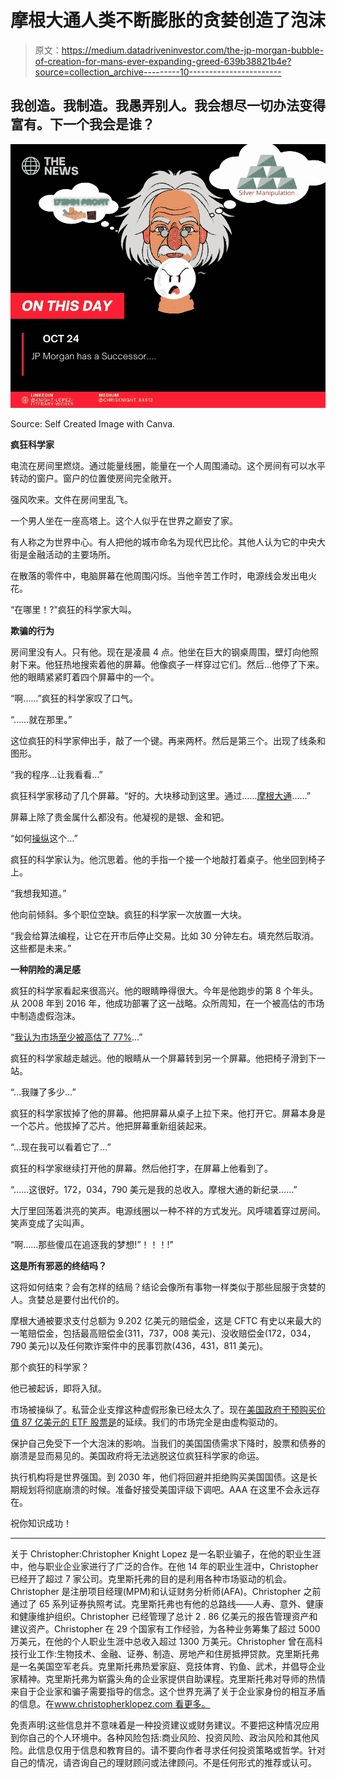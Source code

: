 # 摩根大通人类不断膨胀的贪婪创造了泡沫

> 原文：<https://medium.datadriveninvestor.com/the-jp-morgan-bubble-of-creation-for-mans-ever-expanding-greed-639b38821b4e?source=collection_archive---------10----------------------->

## 我创造。我制造。我愚弄别人。我会想尽一切办法变得富有。下一个我会是谁？

![](img/099f1acf28a502711a967363ccc8452c.png)

Source: Self Created Image with Canva.

**疯狂科学家**

电流在房间里燃烧。通过能量线圈，能量在一个人周围涌动。这个房间有可以水平转动的窗户。窗户的位置使房间完全敞开。

强风吹来。文件在房间里乱飞。

一个男人坐在一座高塔上。这个人似乎在世界之巅安了家。

有人称之为世界中心。有人把他的城市命名为现代巴比伦。其他人认为它的中央大街是金融活动的主要场所。

在散落的零件中，电脑屏幕在他周围闪烁。当他辛苦工作时，电源线会发出电火花。

“在哪里！?"疯狂的科学家大叫。

**欺骗的行为**

房间里没有人。只有他。现在是凌晨 4 点。他坐在巨大的钢桌周围，壁灯向他照射下来。他狂热地搜索着他的屏幕。他像疯子一样穿过它们。然后…他停了下来。他的眼睛紧紧盯着四个屏幕中的一个。

“啊……”疯狂的科学家叹了口气。

“……就在那里。”

这位疯狂的科学家伸出手，敲了一个键。再来两杯。然后是第三个。出现了线条和图形。

“我的程序…让我看看…”

疯狂科学家移动了几个屏幕。“好的。大块移动到这里。通过……[摩根大通](https://www.finextra.com/pressarticle/84292/jpmorgan-chase-fined-920-million-for-market-manipulation#:~:text=Under%20the%20terms%20of%20the,with%20the%20CFTC%20being%20announced)……”

屏幕上除了贵金属什么都没有。他凝视的是银、金和钯。

“如何[操纵](https://www.sec.gov/news/press-release/2020-233)这个…”

疯狂的科学家认为。他沉思着。他的手指一个接一个地敲打着桌子。他坐回到椅子上。

“我想我知道。”

他向前倾斜。多个职位空缺。疯狂的科学家一次放置一大块。

“我会给算法编程，让它在开市后停止交易。比如 30 分钟左右。填充然后取消。这些都是未来。”

**一种阴险的满足感**

疯狂的科学家看起来很高兴。他的眼睛睁得很大。今年是他跑步的第 8 个年头。从 2008 年到 2016 年，他成功部署了这一战略。众所周知，在一个被高估的市场中制造虚假泡沫。

“[我认为市场至少被高估了 77%](https://www.forbes.com/sites/mikepatton/2020/08/18/us-stock-market-hits-record-77-overvalued/#112f37da358c)…”

疯狂的科学家越走越远。他的眼睛从一个屏幕转到另一个屏幕。他把椅子滑到下一站。

“…我赚了多少…”

疯狂的科学家拔掉了他的屏幕。他把屏幕从桌子上拉下来。他打开它。屏幕本身是一个芯片。他拔掉了芯片。他把屏幕重新组装起来。

“…现在我可以看着它了…”

疯狂的科学家继续打开他的屏幕。然后他打字，在屏幕上他看到了。

“……这很好。172，034，790 美元是我的总收入。摩根大通的新纪录……”

大厅里回荡着洪亮的笑声。电源线圈以一种不祥的方式发光。风呼啸着穿过房间。笑声变成了尖叫声。

“啊……那些傻瓜在追逐我的梦想!”！！！!"

**这是所有邪恶的终结吗？**

这将如何结束？会有怎样的结局？结论会像所有事物一样类似于那些屈服于贪婪的人。贪婪总是要付出代价的。

摩根大通被要求支付总额为 9.202 亿美元的赔偿金，这是 CFTC 有史以来最大的一笔赔偿金，包括最高赔偿金(311，737，008 美元)、没收赔偿金(172，034，790 美元)以及任何欺诈案件中的民事罚款(436，431，811 美元)。

那个疯狂的科学家？

他已被起诉，即将入狱。

市场被操纵了。私营企业支撑这种虚假形象已经太久了。现在[美国政府干预购买价值 87 亿美元的 ETF 股票是](https://www.marketwatch.com/story/the-fed-has-been-buying-etfs-what-does-it-mean-11600704182)的延续。我们的市场完全是由虚构驱动的。

保护自己免受下一个大泡沫的影响。当我们的美国国债需求下降时，股票和债券的崩溃是显而易见的。美国政府将无法逃脱这位疯狂科学家的命运。

执行机构将是世界强国。到 2030 年，他们将回避并拒绝购买美国国债。这是长期规划将彻底崩溃的时候。准备好接受美国评级下调吧。AAA 在这里不会永远存在。

祝你知识成功！

***

关于 Christopher:Christopher Knight Lopez 是一名职业骗子，在他的职业生涯中，他与职业企业家进行了广泛的合作。在他 14 年的职业生涯中，Christopher 已经开了超过 7 家公司。克里斯托弗的目的是利用各种市场驱动的机会。Christopher 是注册项目经理(MPM)和认证财务分析师(AFA)。Christopher 之前通过了 65 系列证券执照考试。克里斯托弗也有他的总路线——人寿、意外、健康和健康维护组织。Christopher 已经管理了总计 2 . 86 亿美元的报告管理资产和建议资产。Christopher 在 29 个国家有工作经验，为各种业务筹集了超过 5000 万美元，在他的个人职业生涯中总收入超过 1300 万美元。Christopher 曾在高科技行业工作:生物技术、金融、证券、制造、房地产和住房抵押贷款。克里斯托弗是一名美国空军老兵。克里斯托弗热爱家庭、竞技体育、钓鱼、武术，并倡导企业家精神。克里斯托弗为崭露头角的企业家提供自助课程。克里斯托弗对导师的热情来自于企业家和骗子需要指导的信念。这个世界充满了关于企业家身份的相互矛盾的信息。在[www.christopherklopez.com 看更多。](http://www.christopherklopez.com.)

免责声明:这些信息并不意味着是一种投资建议或财务建议。不要把这种情况应用到你自己的个人环境中。各种风险包括:商业风险、投资风险、政治风险和其他风险。此信息仅用于信息和教育目的。请不要向作者寻求任何投资策略或哲学。针对自己的情况，请咨询自己的理财顾问或法律顾问。不是任何形式的推荐或认可。